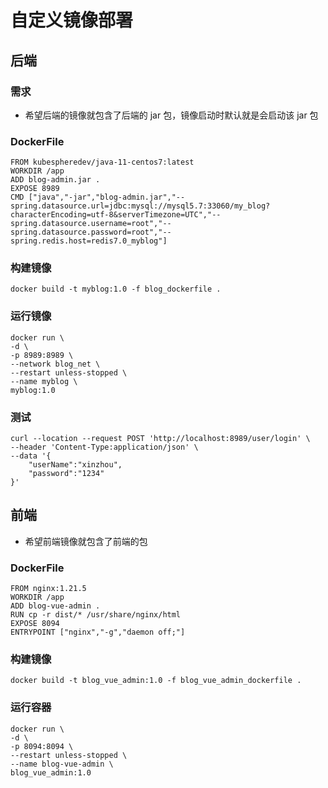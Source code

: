 # 自定义镜像部署
## 后端
### 需求
- 希望后端的镜像就包含了后端的 jar 包，镜像启动时默认就是会启动该 jar 包
### DockerFile
```shell
FROM kubespheredev/java-11-centos7:latest
WORKDIR /app
ADD blog-admin.jar .
EXPOSE 8989
CMD ["java","-jar","blog-admin.jar","--spring.datasource.url=jdbc:mysql://mysql5.7:33060/my_blog?characterEncoding=utf-8&serverTimezone=UTC","--spring.datasource.username=root","--spring.datasource.password=root","--spring.redis.host=redis7.0_myblog"]
```
### 构建镜像
`docker build -t myblog:1.0 -f blog_dockerfile .`
### 运行镜像
```shell
docker run \
-d \
-p 8989:8989 \
--network blog_net \
--restart unless-stopped \
--name myblog \
myblog:1.0
```
### 测试
```shell
curl --location --request POST 'http://localhost:8989/user/login' \
--header 'Content-Type:application/json' \
--data '{
	"userName":"xinzhou",
	"password":"1234"
}'
```
## 前端
- 希望前端镜像就包含了前端的包
### DockerFile 
```shell
FROM nginx:1.21.5
WORKDIR /app
ADD blog-vue-admin .
RUN cp -r dist/* /usr/share/nginx/html
EXPOSE 8094
ENTRYPOINT ["nginx","-g","daemon off;"]
```
### 构建镜像
`docker build -t blog_vue_admin:1.0 -f blog_vue_admin_dockerfile .`
### 运行容器
```shell
docker run \
-d \
-p 8094:8094 \
--restart unless-stopped \
--name blog-vue-admin \
blog_vue_admin:1.0
```
